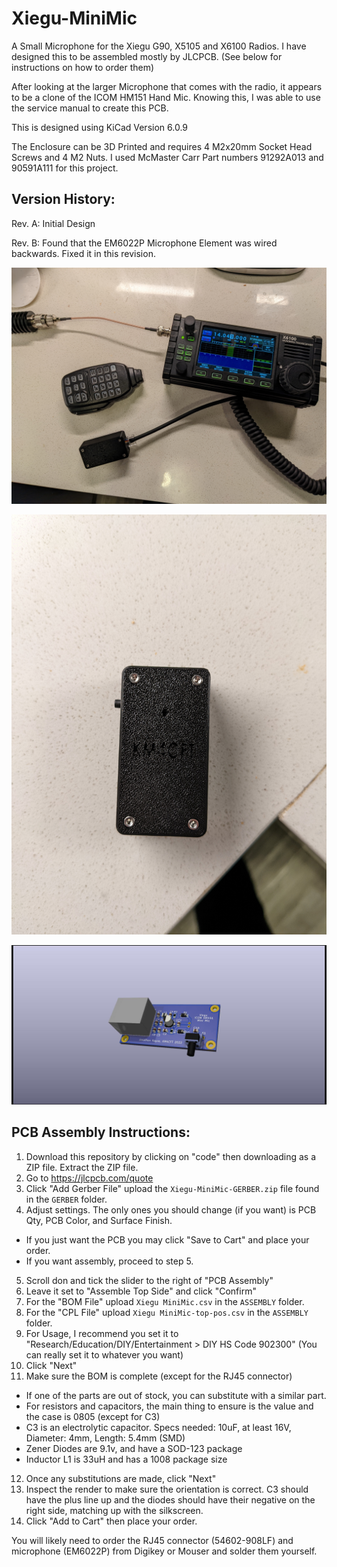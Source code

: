 # Xiegu-MiniMic
A Small Microphone for the Xiegu G90, X5105 and X6100 Radios. I have designed this to be assembled mostly by JLCPCB. (See below for instructions on how to order them)

After looking at the larger Microphone that comes with the radio, it appears to be a clone of the ICOM HM151 Hand Mic. Knowing this, I was able to use the service manual to create this PCB.

This is designed using KiCad Version 6.0.9

The Enclosure can be 3D Printed and requires 4 M2x20mm Socket Head Screws and 4 M2 Nuts. I used McMaster Carr Part numbers 91292A013 and 90591A111 for this project.

## Version History:

Rev. A: Initial Design

Rev. B: Found that the EM6022P Microphone Element was wired backwards. Fixed it in this revision.

![Mic Size Comparison](https://github.com/jzkmath/Xiegu-MiniMic/blob/master/Mic%20Size%20Comparison.jpg)

![Enclosure Close up](https://github.com/jzkmath/Xiegu-MiniMic/blob/master/Enclosure%20Close%20Up.jpg)

![PCB Render](https://github.com/jzkmath/Xiegu-MiniMic/blob/master/Xiegu%20MiniMic.jpg)


## PCB Assembly Instructions:

1. Download this repository by clicking on "code" then downloading as a ZIP file. Extract the ZIP file.
2. Go to https://jlcpcb.com/quote
3. Click "Add Gerber File" upload the `Xiegu-MiniMic-GERBER.zip` file found in the `GERBER` folder.
4. Adjust settings. The only ones you should change (if you want) is PCB Qty, PCB Color, and Surface Finish. 
  - If you just want the PCB you may click "Save to Cart" and place your order.
  - If you want assembly, proceed to step 5.
5. Scroll don and tick the slider to the right of "PCB Assembly"
6. Leave it set to "Assemble Top Side" and click "Confirm"
7. For the "BOM File" upload `Xiegu MiniMic.csv` in the `ASSEMBLY` folder.
8. For the "CPL File" upload `Xiegu MiniMic-top-pos.csv` in the `ASSEMBLY` folder.
9. For Usage, I recommend you set it to "Research/Education/DIY/Entertainment > DIY HS Code 902300" (You can really set it to whatever you want)
10. Click "Next"
11. Make sure the BOM is complete (except for the RJ45 connector) 
  - If one of the parts are out of stock, you can substitute with a similar part. 
  - For resistors and capacitors, the main thing to ensure is the value and the case is 0805 (except for C3)
  - C3 is an electrolytic capacitor. Specs needed: 10uF, at least 16V, Diameter: 4mm, Length: 5.4mm (SMD)
  - Zener Diodes are 9.1v, and have a SOD-123 package
  - Inductor L1 is 33uH and has a 1008 package size
12. Once any substitutions are made, click "Next"
13. Inspect the render to make sure the orientation is correct. C3 should have the plus line up and the diodes should have their negative on the right side, matching up with the silkscreen.
14. Click "Add to Cart" then place your order.

You will likely need to order the RJ45 connector (54602-908LF) and microphone (EM6022P) from Digikey or Mouser and solder them yourself. 
